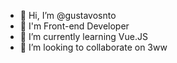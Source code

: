 - 👋 Hi, I’m @gustavosnto
- 👀 I'm Front-end Developer
- 🌱 I’m currently learning Vue.JS
- 💞️ I’m looking to collaborate on 3ww
<!-- - 📫 How to reach me ... -->

<!---
gustavosnto/gustavosnto is a ✨ special ✨ repository because its `README.md` (this file) appears on your GitHub profile.
You can click the Preview link to take a look at your changes.
--->
